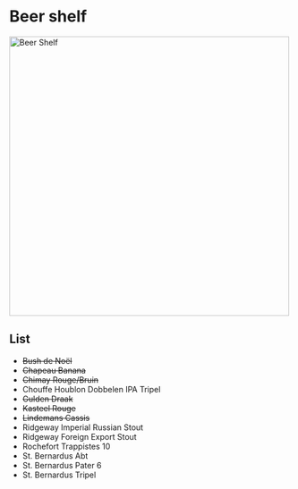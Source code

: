 # Beer shelf

<p align="left">
    <img src="https://lh4.googleusercontent.com/-ng1kptRg8Ao/Uq4Z5lezE6I/AAAAAAAAFZU/EpBl2rB-C-o/w1159-h869-no/IMG_20131215_220612.jpg" alt="Beer Shelf" width="500px"/>
</p>

## List

- <del>Bush de Noël</del>
- <del>Chapeau Banana</del>
- <del>Chimay Rouge/Bruin</del>
- Chouffe Houblon Dobbelen IPA Tripel
- <del>Gulden Draak</del>
- <del>Kasteel Rouge</del>
- <del>Lindemans Cassis</del>
- Ridgeway Imperial Russian Stout
- Ridgeway Foreign Export Stout
- Rochefort Trappistes 10
- St. Bernardus Abt
- St. Bernardus Pater 6
- St. Bernardus Tripel
